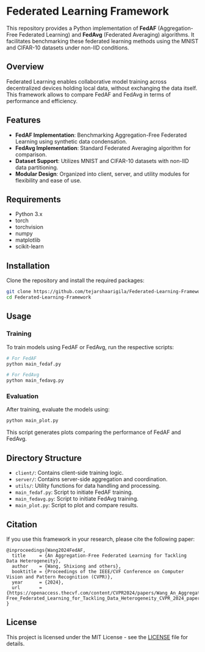 # Federated Learning Framework

This repository provides a Python implementation of **FedAF** (Aggregation-Free Federated Learning) and **FedAvg** (Federated Averaging) algorithms. It facilitates benchmarking these federated learning methods using the MNIST and CIFAR-10 datasets under non-IID conditions.

## Overview

Federated Learning enables collaborative model training across decentralized devices holding local data, without exchanging the data itself. This framework allows to compare FedAF and FedAvg in terms of performance and efficiency.

## Features

- **FedAF Implementation**: Benchmarking Aggregation-Free Federated Learning using synthetic data condensation.
- **FedAvg Implementation**: Standard Federated Averaging algorithm for comparison.
- **Dataset Support**: Utilizes MNIST and CIFAR-10 datasets with non-IID data partitioning.
- **Modular Design**: Organized into client, server, and utility modules for flexibility and ease of use.

## Requirements

- Python 3.x
- torch
- torchvision
- numpy
- matplotlib
- scikit-learn

## Installation

Clone the repository and install the required packages:

```bash
git clone https://github.com/tejarshaarigila/Federated-Learning-Framework.git
cd Federated-Learning-Framework
```

## Usage

### Training

To train models using FedAF or FedAvg, run the respective scripts:

```bash
# For FedAF
python main_fedaf.py

# For FedAvg
python main_fedavg.py
```

### Evaluation

After training, evaluate the models using:

```bash
python main_plot.py
```

This script generates plots comparing the performance of FedAF and FedAvg.

## Directory Structure

- `client/`: Contains client-side training logic.
- `server/`: Contains server-side aggregation and coordination.
- `utils/`: Utility functions for data handling and processing.
- `main_fedaf.py`: Script to initiate FedAF training.
- `main_fedavg.py`: Script to initiate FedAvg training.
- `main_plot.py`: Script to plot and compare results.

## Citation

If you use this framework in your research, please cite the following paper:

```
@inproceedings{Wang2024FedAF,
  title     = {An Aggregation-Free Federated Learning for Tackling Data Heterogeneity},
  author    = {Wang, Shixiong and others},
  booktitle = {Proceedings of the IEEE/CVF Conference on Computer Vision and Pattern Recognition (CVPR)},
  year      = {2024},
  url       = {https://openaccess.thecvf.com/content/CVPR2024/papers/Wang_An_Aggregation-Free_Federated_Learning_for_Tackling_Data_Heterogeneity_CVPR_2024_paper.pdf}
}

```

## License

This project is licensed under the MIT License - see the [LICENSE](LICENSE) file for details.
